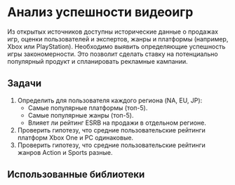 # Анализ успешности видеоигр

Из открытых источников доступны исторические данные о продажах игр, оценки пользователей и экспертов, жанры и платформы (например, Xbox или PlayStation). Необходимо выявить определяющие успешность игры закономерности. Это позволит сделать ставку на потенциально популярный продукт и спланировать рекламные кампании.

## Задачи

1. Определить для пользователя каждого региона (NA, EU, JP):
    - Самые популярные платформы (топ-5).
    - Самые популярные жанры (топ-5).
    - Влияет ли рейтинг ESRB на продажи в отдельном регионе.
2. Проверить гипотезу, что средние пользовательские рейтинги платформ Xbox One и PC одинаковые.
3. Проверить гипотезу, что средние пользовательские рейтинги жанров Action и Sports разные.
## Использованные библиотеки
